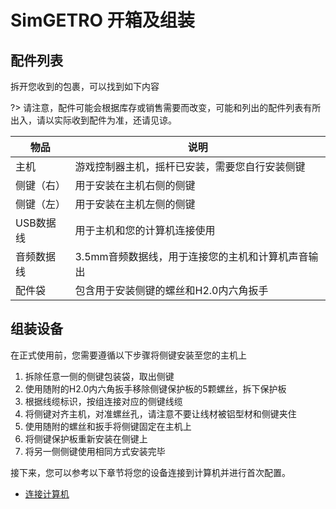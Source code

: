 # SimGETRO 开箱及组装

## 配件列表

拆开您收到的包裹，可以找到如下内容

?> 请注意，配件可能会根据库存或销售需要而改变，可能和列出的配件列表有所出入，请以实际收到配件为准，还请见谅。

| 物品       | 说明                                              |
| ---------- | ------------------------------------------------- |
| 主机       | 游戏控制器主机，摇杆已安装，需要您自行安装侧键    |
| 侧键（右） | 用于安装在主机右侧的侧键                          |
| 侧键（左） | 用于安装在主机左侧的侧键                          |
| USB数据线  | 用于主机和您的计算机连接使用                      |
| 音频数据线 | 3.5mm音频数据线，用于连接您的主机和计算机声音输出 |
| 配件袋     | 包含用于安装侧键的螺丝和H2.0内六角扳手            |

## 组装设备

在正式使用前，您需要遵循以下步骤将侧键安装至您的主机上

1. 拆除任意一侧的侧键包装袋，取出侧键
2. 使用随附的H2.0内六角扳手移除侧键保护板的5颗螺丝，拆下保护板
3. 根据线缆标识，按组连接对应的侧键线缆
4. 将侧键对齐主机，对准螺丝孔，请注意不要让线材被铝型材和侧键夹住
5. 使用随附的螺丝和扳手将侧键固定在主机上
6. 将侧键保护板重新安装在侧键上
7. 将另一侧侧键使用相同方式安装完毕

接下来，您可以参考以下章节将您的设备连接到计算机并进行首次配置。
- [连接计算机](simgetro/manual/connect-to-pc/)